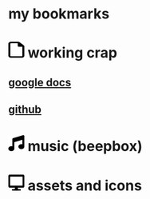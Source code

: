 # my bookmarks
# <img src="fileicon.svg" width=32 height=32 /> working crap
  ## [google docs](docs.google.com)
  ## [github](github.com)
# <img src="musicicon.svg" width=32 height=32 /> music (beepbox)

# <img src="compicon.svg" width=32 height=32 /> assets and icons
